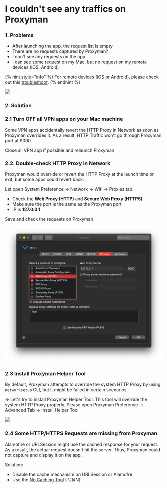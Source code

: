 # I couldn't see any traffics on Proxyman

### 1. Problems

* After launching the app, the request list is empty
* There are no requests captured by Proxyman?
* I don't see any requests on the app
* I can see some request on my Mac, but no request on my remote devices (iOS, Android)

{% hint style="info" %}
For remote devices (iOS or Android), please check out this [troubleshoot](my-ios-devices-couldnt-connect-to-proxyman-via-proxy.md).
{% endhint %}

![](../.gitbook/assets/Screen\_Shot\_2020-04-26\_at\_09\_48\_10.png)

### 2. Solution

### 2.1 Turn OFF all VPN apps on your Mac machine

Some VPN apps accidentally revert the HTTP Proxy in Network as soon as Proxyman overrides it. As a result, HTTP Traffic won't go through Proxyman port at 9090.

Close all VPN app if possible and relaunch Proxyman

### 2.2. Double-check HTTP Proxy in Network

Proxyman would override or revert the HTTP Proxy at the launch time or exit, but some apps could revert back.

Let open System Preference -> Network -> Wifi -> Proxies tab:

* Check the **Web Proxy (HTTP)** and **Secure Web Proxy (HTTPS)**
* Make sure the port is the same as the Proxyman port
* IP is **127.0.0.1**

Save and check the requests on Proxyman

![](<../.gitbook/assets/Screen Shot 2020-04-26 at 09.54.53.png>)

### 2.3 Install Proxyman Helper Tool

By default, Proxyman attempts to override the system HTTP Proxy by using `networksetup` CLI, but it might be failed in certain scenarios.

\=> Let's try to install Proxyman Helper Tool. This tool will override the system HTTP Proxy properly. Please open Proxyman Preference -> Advanced Tab -> Install Helper Tool

![](../.gitbook/assets/Screen\_Shot\_2020-10-12\_at\_08\_24\_05.png)

### 2.4 Some HTTP/HTTPS Requests are missing from Proxyman

Alamofire or URLSession might use the cached response for your request. As a result, the actual request doesn't hit the server. Thus, Proxyman could not capture and display it on the app.

Solution:&#x20;

* Disable the cache mechanism on URLSession or Alamofre.
* Use the [No Caching Tool](../advanced-features/no-caching.md) (⌥⌘N)
